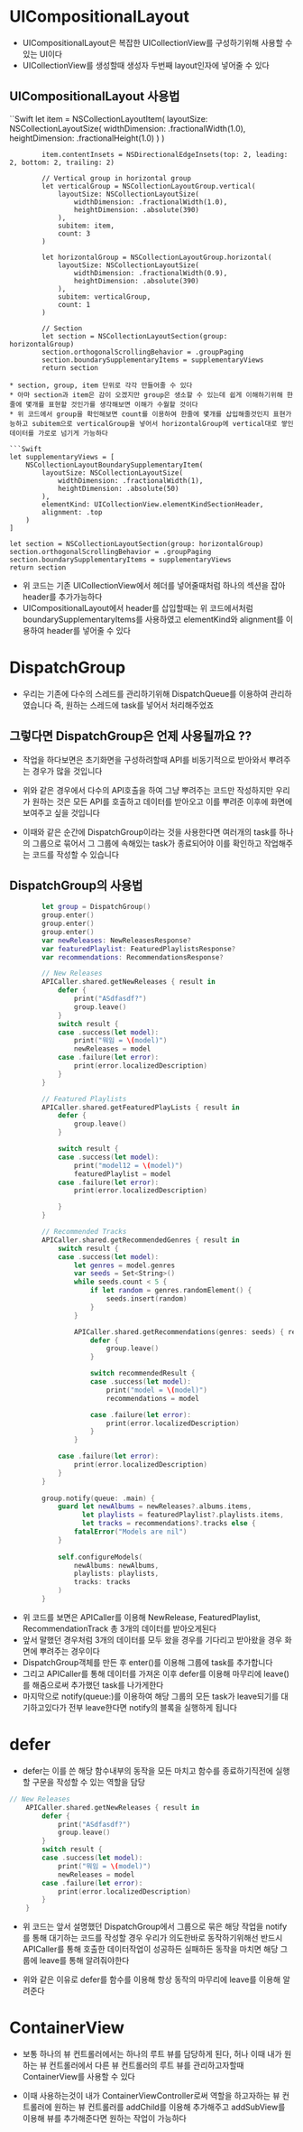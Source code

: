 # UICompositionalLayout
* UICompositionalLayout은 복잡한 UICollectionView를 구성하기위해 사용할 수 있는 UI이다
* UICollectionView를 생성할때 생성자 두번째 layout인자에 넣어줄 수 있다

## UICompositionalLayout 사용법
``Swift
let item = NSCollectionLayoutItem(
                layoutSize: NSCollectionLayoutSize(
                    widthDimension: .fractionalWidth(1.0),
                    heightDimension: .fractionalHeight(1.0)
                )
            )

            item.contentInsets = NSDirectionalEdgeInsets(top: 2, leading: 2, bottom: 2, trailing: 2)

            // Vertical group in horizontal group
            let verticalGroup = NSCollectionLayoutGroup.vertical(
                layoutSize: NSCollectionLayoutSize(
                    widthDimension: .fractionalWidth(1.0),
                    heightDimension: .absolute(390)
                ),
                subitem: item,
                count: 3
            )

            let horizontalGroup = NSCollectionLayoutGroup.horizontal(
                layoutSize: NSCollectionLayoutSize(
                    widthDimension: .fractionalWidth(0.9),
                    heightDimension: .absolute(390)
                ),
                subitem: verticalGroup,
                count: 1
            )

            // Section
            let section = NSCollectionLayoutSection(group: horizontalGroup)
            section.orthogonalScrollingBehavior = .groupPaging
            section.boundarySupplementaryItems = supplementaryViews
            return section
```
* section, group, item 단위로 각각 만들어줄 수 있다 
* 아마 section과 item은 감이 오겠지만 group은 생소할 수 있는데 쉽게 이해하기위해 한 줄에 몇개를 표현할 것인가를 생각해보면 이해가 수월할 것이다 
* 위 코드에서 group을 확인해보면 count를 이용하여 한줄에 몇개를 삽입해줄것인지 표현가능하고 subitem으로 verticalGroup을 넣어서 horizontalGroup에 vertical대로 쌓인 데이터를 가로로 넘기게 가능하다 

```Swift
let supplementaryViews = [
    NSCollectionLayoutBoundarySupplementaryItem(
        layoutSize: NSCollectionLayoutSize(
            widthDimension: .fractionalWidth(1),
            heightDimension: .absolute(50)
        ),
        elementKind: UICollectionView.elementKindSectionHeader,
        alignment: .top
    )
]

let section = NSCollectionLayoutSection(group: horizontalGroup)
section.orthogonalScrollingBehavior = .groupPaging
section.boundarySupplementaryItems = supplementaryViews
return section
```
* 위 코드는 기존 UICollectionView에서 헤더를 넣어줄때처럼 하나의 섹션을 잡아 header를 추가가능하다 
* UICompositionalLayout에서 header를 삽입할때는 위 코드에서처럼 boundarySupplementaryItems를 사용하였고 
  elementKind와 alignment를 이용하여 header를 넣어줄 수 있다 

# DispatchGroup
* 우리는 기존에 다수의 스레드를 관리하기위해 DispatchQueue를 이용하여 관리하였습니다 
  즉, 원하는 스레드에 task를 넣어서 처리해주었죠 

## 그렇다면 DispatchGroup은 언제 사용될까요 ??
* 작업을 하다보면은 초기화면을 구성하려할때 API를 비동기적으로 받아와서 뿌려주는 경우가 많을 것입니다 
* 위와 같은 경우에서 다수의 API호출을 하여 그냥 뿌려주는 코드만 작성하지만 우리가 원하는 것은 모든 API를 호출하고 데이터를 받아오고 이를 뿌려준 이후에 
  화면에 보여주고 싶을 것입니다 

* 이때와 같은 순간에 DispatchGroup이라는 것을 사용한다면 여러개의 task를 하나의 그룹으로 묶어서 그 그룹에 속해있는 task가 종료되어야 이를 확인하고 작업해주는 코드를 작성할 수 있습니다 

## DispatchGroup의 사용법
```Swift
        let group = DispatchGroup()
        group.enter()
        group.enter()
        group.enter()
        var newReleases: NewReleasesResponse?
        var featuredPlaylist: FeaturedPlaylistsResponse?
        var recommendations: RecommendationsResponse?

        // New Releases
        APICaller.shared.getNewReleases { result in
            defer {
                print("ASdfasdf?")
                group.leave()
            }
            switch result {
            case .success(let model):
                print("뭐임 = \(model)")
                newReleases = model
            case .failure(let error):
                print(error.localizedDescription)
            }
        }

        // Featured Playlists
        APICaller.shared.getFeaturedPlayLists { result in
            defer {
                group.leave()
            }

            switch result {
            case .success(let model):
                print("model12 = \(model)")
                featuredPlaylist = model
            case .failure(let error):
                print(error.localizedDescription)

            }
        }

        // Recommended Tracks
        APICaller.shared.getRecommendedGenres { result in
            switch result {
            case .success(let model):
                let genres = model.genres
                var seeds = Set<String>()
                while seeds.count < 5 {
                    if let random = genres.randomElement() {
                        seeds.insert(random)
                    }
                }

                APICaller.shared.getRecommendations(genres: seeds) { recommendedResult in
                    defer {
                        group.leave()
                    }

                    switch recommendedResult {
                    case .success(let model):
                        print("model = \(model)")
                        recommendations = model

                    case .failure(let error):
                        print(error.localizedDescription)
                    }
                }

            case .failure(let error):
                print(error.localizedDescription)
            }
        }
        
        group.notify(queue: .main) {
            guard let newAlbums = newReleases?.albums.items,
                  let playlists = featuredPlaylist?.playlists.items,
                  let tracks = recommendations?.tracks else {
                fatalError("Models are nil")
            }
            
            self.configureModels(
                newAlbums: newAlbums,
                playlists: playlists,
                tracks: tracks
            )
        }
```
* 위 코드를 보면은 APICaller를 이용해 NewRelease, FeaturedPlaylist, RecommendationTrack 총 3개의 데이터를 받아오게된다
* 앞서 말했던 경우처럼 3개의 데이터를 모두 왔을 경우를 기다리고 받아왔을 경우 화면에 뿌려주는 경우이다 
* DispatchGroup객체를 만든 후 enter()를 이용해 그룹에 task를 추가합니다 
* 그리고 APICaller를 통해 데이터를 가져온 이후 defer를 이용해 마무리에 leave()를 해줌으로써 추가했던 task를 나가게한다 
* 마지막으로 notify(queue:)를 이용하여 해당 그룹의 모든 task가 leave되기를 대기하고있다가 전부 leave한다면 notify의 블록을 실행하게 됩니다

# defer
* defer는 이를 쓴 해당 함수내부의 동작을 모든 마치고 함수를 종료하기직전에 실행할 구문을 작성할 수 있는 역할을 담당

```Swift
// New Releases
    APICaller.shared.getNewReleases { result in
        defer {
            print("ASdfasdf?")
            group.leave()
        }
        switch result {
        case .success(let model):
            print("뭐임 = \(model)")
            newReleases = model
        case .failure(let error):
            print(error.localizedDescription)
        }
    }
```
* 위 코드는 앞서 설명했던 DispatchGroup에서 그룹으로 묶은 해당 작업을 notify를 통해 대기하는 코드를 작성할 경우 
  우리가 의도한바로 동작하기위해선 반드시 APICaller를 통해 호출한 데이터작업이 성공하든 실패하든 동작을 마치면 해당 그룹에 leave를 통해 알려줘야한다 

* 위와 같은 이유로 defer를 함수를 이용해 항상 동작의 마무리에 leave를 이용해 알려준다 

# ContainerView
* 보통 하나의 뷰 컨트롤러에서는 하나의 루트 뷰를 담당하게 된다, 허나 이때 내가 원하는 뷰 컨트롤러에서 다른 뷰 컨트롤러의 루트 뷰를 관리하고자할때 
  ContainerView를 사용할 수 있다 

* 이때 사용하는것이 내가 ContainerViewController로써 역할을 하고자하는 뷰 컨트롤러에 원하는 뷰 컨트롤러를 addChild를 이용해 추가해주고 
  addSubView를 이용해 뷰를 추가해준다면 원하는 작업이 가능하다

